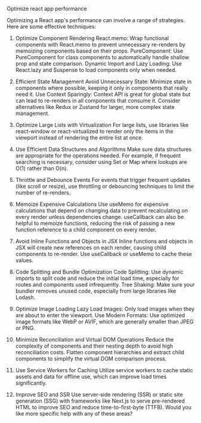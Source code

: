 Optimize react app performance

Optimizing a React app's performance can involve a range of strategies. Here are some effective techniques:

1. Optimize Component Rendering
   React.memo: Wrap functional components with React.memo to prevent unnecessary re-renders by memoizing components based on their props.
   PureComponent: Use PureComponent for class components to automatically handle shallow prop and state comparison.
   Dynamic Import and Lazy Loading: Use React.lazy and Suspense to load components only when needed.

2. Efficient State Management
   Avoid Unnecessary State: Minimize state in components where possible, keeping it only in components that really need it.
   Use Context Sparingly: Context API is great for global state but can lead to re-renders in all components that consume it. Consider alternatives like Redux or Zustand for larger, more complex state management.

3. Optimize Large Lists with Virtualization
   For large lists, use libraries like react-window or react-virtualized to render only the items in the viewport instead of rendering the entire list at once.

4. Use Efficient Data Structures and Algorithms
   Make sure data structures are appropriate for the operations needed. For example, if frequent searching is necessary, consider using Set or Map where lookups are O(1) rather than O(n).

5. Throttle and Debounce Events
   For events that trigger frequent updates (like scroll or resize), use throttling or debouncing techniques to limit the number of re-renders.

6. Memoize Expensive Calculations
   Use useMemo for expensive calculations that depend on changing data to prevent recalculating on every render unless dependencies change.
   useCallback can also be helpful to memoize functions, reducing the risk of passing a new function reference to a child component on every render.

7. Avoid Inline Functions and Objects in JSX
   Inline functions and objects in JSX will create new references on each render, causing child components to re-render. Use useCallback or useMemo to cache these values.

8. Code Splitting and Bundle Optimization
   Code Splitting: Use dynamic imports to split code and reduce the initial load time, especially for routes and components used infrequently.
   Tree Shaking: Make sure your bundler removes unused code, especially from large libraries like Lodash.

9. Optimize Image Loading
   Lazy Load Images: Only load images when they are about to enter the viewport.
   Use Modern Formats: Use optimized image formats like WebP or AVIF, which are generally smaller than JPEG or PNG.

10. Minimize Reconciliation and Virtual DOM Operations
    Reduce the complexity of components and their nesting depth to avoid high reconciliation costs.
    Flatten component hierarchies and extract child components to simplify the virtual DOM comparison process.

11. Use Service Workers for Caching
    Utilize service workers to cache static assets and data for offline use, which can improve load times significantly.
    
12. Improve SEO and SSR
    Use server-side rendering (SSR) or static site generation (SSG) with frameworks like Next.js to serve pre-rendered HTML to improve SEO and reduce time-to-first-byte (TTFB).
    Would you like more specific help with any of these areas?
